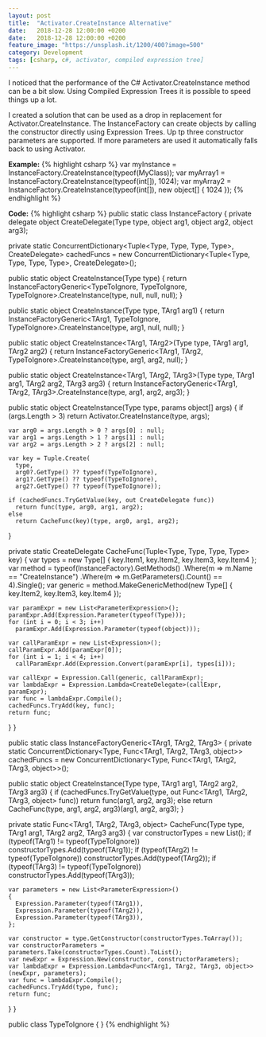 ```yaml
---
layout: post
title:  "Activator.CreateInstance Alternative"
date:   2018-12-28 12:00:00 +0200
date:   2018-12-28 12:00:00 +0200
feature_image: "https://unsplash.it/1200/400?image=500"
category: Development
tags: [csharp, c#, activator, compiled expression tree]
---
```


I noticed that the performance of the C# Activator.CreateInstance method can be
a bit slow. Using Compiled Expression Trees it is possible to speed things up a
lot.

<!-- more -->

I created a solution that can be used as a drop in replacement for
Activator.CreateInstance. The InstanceFactory can create objects by calling the
constructor directly using Expression Trees. Up tp three constructor parameters
are supported. If more parameters are used it automatically falls back to using
Activator.

**Example:**
{% highlight csharp %}
var myInstance = InstanceFactory.CreateInstance(typeof(MyClass));
var myArray1 = InstanceFactory.CreateInstance(typeof(int[]), 1024);
var myArray2 = InstanceFactory.CreateInstance(typeof(int[]), new object[] { 1024 });
{% endhighlight %}

**Code:**
{% highlight csharp %}
public static class InstanceFactory
{
  private delegate object CreateDelegate(Type type, object arg1, object arg2, object arg3);

  private static ConcurrentDictionary<Tuple<Type, Type, Type, Type>, CreateDelegate> cachedFuncs = new ConcurrentDictionary<Tuple<Type, Type, Type, Type>, CreateDelegate>();

  public static object CreateInstance(Type type)
  {
    return InstanceFactoryGeneric<TypeToIgnore, TypeToIgnore, TypeToIgnore>.CreateInstance(type, null, null, null);
  }

  public static object CreateInstance<TArg1>(Type type, TArg1 arg1)
  {
    return InstanceFactoryGeneric<TArg1, TypeToIgnore, TypeToIgnore>.CreateInstance(type, arg1, null, null);
  }

  public static object CreateInstance<TArg1, TArg2>(Type type, TArg1 arg1, TArg2 arg2)
  {
    return InstanceFactoryGeneric<TArg1, TArg2, TypeToIgnore>.CreateInstance(type, arg1, arg2, null);
  }

  public static object CreateInstance<TArg1, TArg2, TArg3>(Type type, TArg1 arg1, TArg2 arg2, TArg3 arg3)
  {
    return InstanceFactoryGeneric<TArg1, TArg2, TArg3>.CreateInstance(type, arg1, arg2, arg3);
  }

  public static object CreateInstance(Type type, params object[] args)
  {
    if (args.Length > 3)
      return Activator.CreateInstance(type, args);

    var arg0 = args.Length > 0 ? args[0] : null;
    var arg1 = args.Length > 1 ? args[1] : null;
    var arg2 = args.Length > 2 ? args[2] : null;

    var key = Tuple.Create(
      type,
      arg0?.GetType() ?? typeof(TypeToIgnore),
      arg1?.GetType() ?? typeof(TypeToIgnore),
      arg2?.GetType() ?? typeof(TypeToIgnore));
    
    if (cachedFuncs.TryGetValue(key, out CreateDelegate func))
      return func(type, arg0, arg1, arg2);
    else
      return CacheFunc(key)(type, arg0, arg1, arg2);
  }

  private static CreateDelegate CacheFunc(Tuple<Type, Type, Type, Type> key)
  {
    var types = new Type[] { key.Item1, key.Item2, key.Item3, key.Item4 };
    var method = typeof(InstanceFactory).GetMethods()
                                        .Where(m => m.Name == "CreateInstance")
                                        .Where(m => m.GetParameters().Count() == 4).Single();
    var generic = method.MakeGenericMethod(new Type[] { key.Item2, key.Item3, key.Item4 });

    var paramExpr = new List<ParameterExpression>();
    paramExpr.Add(Expression.Parameter(typeof(Type)));
    for (int i = 0; i < 3; i++)
      paramExpr.Add(Expression.Parameter(typeof(object)));

    var callParamExpr = new List<Expression>();
    callParamExpr.Add(paramExpr[0]);
    for (int i = 1; i < 4; i++)
      callParamExpr.Add(Expression.Convert(paramExpr[i], types[i]));
    
    var callExpr = Expression.Call(generic, callParamExpr);
    var lambdaExpr = Expression.Lambda<CreateDelegate>(callExpr, paramExpr);
    var func = lambdaExpr.Compile();
    cachedFuncs.TryAdd(key, func);
    return func;
  }
}

public static class InstanceFactoryGeneric<TArg1, TArg2, TArg3>
{
  private static ConcurrentDictionary<Type, Func<TArg1, TArg2, TArg3, object>> cachedFuncs = new ConcurrentDictionary<Type, Func<TArg1, TArg2, TArg3, object>>();

  public static object CreateInstance(Type type, TArg1 arg1, TArg2 arg2, TArg3 arg3)
  {
    if (cachedFuncs.TryGetValue(type, out Func<TArg1, TArg2, TArg3, object> func))
      return func(arg1, arg2, arg3);
    else
      return CacheFunc(type, arg1, arg2, arg3)(arg1, arg2, arg3);
  }

  private static Func<TArg1, TArg2, TArg3, object> CacheFunc(Type type, TArg1 arg1, TArg2 arg2, TArg3 arg3)
  {
    var constructorTypes = new List<Type>();
    if (typeof(TArg1) != typeof(TypeToIgnore))
      constructorTypes.Add(typeof(TArg1));
    if (typeof(TArg2) != typeof(TypeToIgnore))
      constructorTypes.Add(typeof(TArg2));
    if (typeof(TArg3) != typeof(TypeToIgnore))
      constructorTypes.Add(typeof(TArg3));

    var parameters = new List<ParameterExpression>()
    {
      Expression.Parameter(typeof(TArg1)),
      Expression.Parameter(typeof(TArg2)),
      Expression.Parameter(typeof(TArg3)),
    };

    var constructor = type.GetConstructor(constructorTypes.ToArray());
    var constructorParameters = parameters.Take(constructorTypes.Count).ToList();
    var newExpr = Expression.New(constructor, constructorParameters);
    var lambdaExpr = Expression.Lambda<Func<TArg1, TArg2, TArg3, object>>(newExpr, parameters);
    var func = lambdaExpr.Compile();
    cachedFuncs.TryAdd(type, func);
    return func;
  }
}

public class TypeToIgnore
{
}
{% endhighlight %}